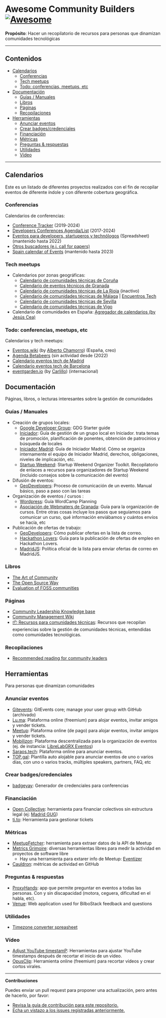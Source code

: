 # Awesome Community Builders  [![Awesome](https://awesome.re/badge.svg)](https://awesome.re)

**Propósito**: Hacer un recopilatorio de recursos para personas que dinamizan comunidades tecnológicas

---

## Contenidos

<!-- START doctoc generated TOC please keep comment here to allow auto update -->
<!-- DON'T EDIT THIS SECTION, INSTEAD RE-RUN doctoc TO UPDATE -->

- [Calendarios](#calendarios)
   * [Conferencias](#conferencias)
   * [Tech meetups](#tech-meetups)
   * [Todo: conferencias, meetups, etc](#todo-conferencias-meetups-etc)
- [Documentación](#documentación)
   * [Guías / Manuales](#guías-manuales)
   * [Libros](#libros)
   * [Páginas](#páginas)
   * [Recopilaciones](#recopilaciones)
- [Herramientas](#herramientas)
   * [Anunciar eventos](#anunciar-eventos)
   * [Crear badges/credenciales](#crear-badgescredenciales)
   * [Financiación](#financiación)
   * [Métricas](#métricas)
   * [Preguntas & respuestas](#preguntas-respuestas)
   * [Utilidades](#utilidades)
   * [Vídeo](#vídeo)

<!-- END doctoc generated TOC please keep comment here to allow auto update -->

---

## Calendarios
Este es un listado de diferentes proyectos realizados con el fin de recopilar eventos de diferente índole y con diferente cobertura geográfica.

### Conferencias

Calendarios de conferencias:
* [Conference Tracker](https://milendyankov.com/ConferenceTracker/#/) (2019-2024)
* [Developers Conferences Agenda/List](https://github.com/scraly/developers-conferences-agenda#readme) (2017-2024)
* [Eventos para developers, startuperos y technólogos](https://docs.google.com/spreadsheets/d/1VJRVTa1xm7-VlshZY5TD76iHjw0D7qik3b_aIneBl2A/edit?usp=sharing) (Spreadsheet) (mantenido hasta 2022)
* [Otros buscadores (e.j. call for papers)](https://github.com/devrelcollective/awesome-devrel#cfps-and-speaking-resources)
* [Spain calendar of Events](https://sudden-larch-de8.notion.site/1e953627e992471988f9654235413969?v=820a3b3fbce44b2798ca838b5250b80a) (mantenido hasta 2023)

### Tech meetups

* Calendarios por zonas geográficas:
  * [Calendario de comunidades técnicas de Coruña](https://coruna.events/)
  * [Calendario de eventos técnicos de Granada](https://www.granadatech.org/)
  * [Calendario de comunidades técnicas de La Rioja](https://web.archive.org/web/20230309185755/http://www.lariojatech.org/) (inactivo)
  * [Calendario de comunidades técnicas de Málaga](https://geekstorming.wordpress.com/calendario-comunidades-tecnicas/) | [Encuentros Tech](https://www.encuentrostech.com/)
  * [Calendario de comunidades técnicas de Sevilla](https://svqtech.com/calendario/)
  * [Calendario de comunidades técnicas de Vigo](https://vigotech.org/)
* Calendario de comunidades en España: [Agregador de calendarios (by Jesús Cea)](http://calendario.es.python.org/fusion.ics)

### Todo: conferencias, meetups, etc

Calendarios y tech meetups:
* [Eventos.wiki](https://www.eventos.wiki) (by [Alberto Chamorro](https://github.com/achamorro-dev/eventoswiki)) (España, creo)
* [Agenda Betabeers](https://betabeers.com/event/) (sin actividad desde {2022)
* [Calendario eventos tech de Madrid](https://madridtechtalks.com/)
* [Calendario eventos tech de Barcelona](https://yannklein.github.io/tech-eventboard/?city=barcelona)
* [eventgarden.io](https://eventgarden.io/) (by [Carlillo](https://x.com/carlillo))  (internacional)


## Documentación

Páginas, libros, o lecturas interesantes sobre la gestión de comunidades

### Guías / Manuales

* Creación de grupos locales:
  * [Google Developer Group](https://developers.google.com/groups/start/): GDG Starter guide
  * [Iniciador](https://docs.google.com/document/d/1gzQsYbVYFrorZpCoVTlp2d5fi9ZYUAs2qNIgMcxCOWE/edit?usp=sharing): Guía de gestión de un grupo local en Iniciador. trata temas de promoción, planificación de ponentes, obtención de patrocinios y búsqueda de locales
  * [Iniciador Madrid](https://docs.google.com/document/d/1sPw0eemise5JPEZz1-WCphcdPNB12ZiftHpC80MThvo/edit): Guía de Iniciador Madrid. Cómo se organiza internamente el equipo de Iniciador Madrid, derechos, obligaciones, niveles de implicación, etc.
  * [Startup Weekend](https://docs.google.com/spreadsheets/d/1TKu0PRXPdqBeM2eA2kcYv5WLsAN_EAyX3e5pnLh92Kc/edit?usp=sharing): Startup Weekend Organizer Toolkit. Recopilatorio de enlaces a recursos para organizadores de Startup Weekend (incluido consejos sobre la comunicación del evento)
* Difusión de eventos:
  * [GeoDevelopers](https://docs.google.com/document/d/1c51HDWJQ1GNJtgGydxc3qAgU59RDzJljQ4M3kIivBcg/edit?usp=sharing): Proceso de comunicación de un evento. Manual básico, paso a paso con las tareas 
* Organización de eventos / cursos :
  * [Wordpress](https://plan.wordcamp.org/): Guía WordCamp Planning
  * [Asociación de Webmaters de Granada](https://docs.google.com/document/d/1OQq1_UxPpFecnaTC_fw5hkj7OfLqUoQgFYVOe-dh3-U/edit?usp=sharing): Guía para la organización de cursos. Entre otras cosas incluye los pasos que seguíamos para comunicar un curso, qué información enviábamos y cuántos envíos se hacía, etc
* Publicación de ofertas de trabajo:
  * [GeoDevelopers](https://github.com/Geo-Developers/organization/blob/c02df833c49a2aa4fd36ea53287368c396696a8c/publishing-job-offers.md): Cómo publicar ofertas en la lista de correo.
  * [Hackathon Lovers](http://www.meetup.com/es-ES/Hackathon-Lovers/messages/77805843/): Guía para la publicación de ofertas de empleo en Hackathon Lovers.
  * [MadridJS](http://alexfernandez.github.io/2015/ofertas-salarios.html): Política oficial de la lista para enviar ofertas de correo en MadridJS.

### Libros

* [The Art of Community](http://www.artofcommunityonline.org/)
* [The Open Source Way](http://www.theopensourceway.org/wiki/Main_Page)
* [Evaluation of FOSS communities](https://jgbarah.gitbooks.io/evaluating-foss-projects/content/community.html)

### Páginas

* [Community Leadership Knowledge base](http://knowledge.communityleadershipforum.com/doku.php)
* [Community Management Wiki](http://communitymgt.wikia.com/wiki/Community_Management_Wiki)
* [📦 Recursos para comunidades técnicas](https://www.rauljimenez.info/es/blog/resources-for-community-leaders): Recursos que recopilan experiencias sobre la gestión de comunidades técnicas, entendidas como comunidades tecnológicas.

### Recopilaciones

* [Recommended reading for community leaders](http://dangerouslyawesome.com/recommended-reading-for-community-leaders/)

## Herramientas

Para personas que dinamizan comunidades

### Anunciar eventos

* [Gitevents](https://github.com/gitevents/core): GitEvents core; manage your user group with GitHub (archivado)
* [Lu.ma](https://lu.ma/): Plataforma online (freemium) para alojar eventos, invitar amigos y vender tickets. 
* [Meetup](https://www.meetup.com): Plataforma online (de pago) para alojar eventos, invitar amigos y vender tickets.
* [Mobilizon](https://mobilizon.fr/): Plataforma descentralizada para la organización de eventos (ej. de instancia: [LibreLabGRX Eventos](https://eventos.librelabgrx.cc/))
* [Saraos.tech](https://saraos.tech/): Plataforma online para anunciar eventos.
* [TOP.gal](https://top.gal/): Plantilla auto alojable para anunciar eventos de uno o varios días, con uno o varios tracks, múltiples speakers, partners, FAQ, etc

### Crear badges/credenciales

* [badgeyay](https://github.com/fossasia/badgeyay): Generador de credenciales para conferencias

### Financiación

* [Open Collective](https://opencollective.com/): herramienta para financiar colectivos sin estructura legal (ej: [Madrid GUG](https://opencollective.com/madridgug))
* [ti.to](https://ti.to/home): Herramienta para gestionar tickets

### Métricas

* [MeetupFetcher](https://github.com/ntkog/Meetup-fetcher): herramienta para extraer datos de la API de Meetup
* [Metrics Grimoire](http://metricsgrimoire.github.io/): diversas herramientas libres para medir la actividad en proyectos de software libre
   * Hay una herramienta para extarer info de Meetup: [Eventizer](https://github.com/MetricsGrimoire/eventizer)
* [Cauldron]([http://biterg.io](https://gitlab.com/cauldronio)): métricas de actividad en GitHub

### Preguntas & respuestas

* [ProxyHands](https://proxyhands.com/): app que permite preguntar en eventos a todas las personas. Con y sin discapacidad (motora, ceguera, dificultad en el habla, etc).
* [Venue](https://github.com/sirikon/venue): Web application used for BilboStack feedback and questions

### Utilidades

* [Timezone converter spreasheet](https://docs.google.com/spreadsheets/d/1aQN0N2ugarrlxZhq8rdFMKo6qloE9cuOecDGqD3cPfQ/edit?usp=sharing)

### Vídeo

* [Adjust YouTube timestamP](https://github.com/hhkaos/adjust-youtube-timestamp-after-trim): Herramientas para ajustar YouTube timestamps después de recortar el inicio de un vídeo.
* [OpusClip](https://opus.pro/): Herramienta online (freemium) para recortar vídeos y crear cortos virales.

---

**Contribuciones**

Puedes enviar un pull request para proponer una actualización, pero antes de hacerlo, por favor:

* [Revisa la guía de contribución para este repositorio.](CONTRIBUTING.md)
* [Echa un vistazo a los issues registradas anteriormente.](https://github.com/ComBuildersES/awesome-community-builders/issues)

